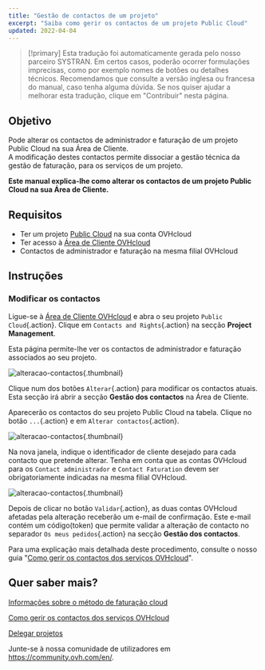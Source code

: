 ```yaml
---
title: "Gestão de contactos de um projeto"
excerpt: "Saiba como gerir os contactos de um projeto Public Cloud"
updated: 2022-04-04
---
```


> [!primary]
> Esta tradução foi automaticamente gerada pelo nosso parceiro SYSTRAN. Em certos casos, poderão ocorrer formulações imprecisas, como por exemplo nomes de botões ou detalhes técnicos. Recomendamos que consulte a versão inglesa ou francesa do manual, caso tenha alguma dúvida. Se nos quiser ajudar a melhorar esta tradução, clique em "Contribuir" nesta página.
>

## Objetivo

Pode alterar os contactos de administrador e faturação de um projeto Public Cloud na sua Área de Cliente.<br>
A modificação destes contactos permite dissociar a gestão técnica da gestão de faturação, para os serviços de um projeto.

**Este manual explica-lhe como alterar os contactos de um projeto Public Cloud na sua Área de Cliente.**

## Requisitos

- Ter um projeto [Public Cloud](https://www.ovhcloud.com/pt/public-cloud/) na sua conta OVHcloud
- Ter acesso à [Área de Cliente OVHcloud](/links/manager)
- Contactos de administrador e faturação na mesma filial OVHcloud

## Instruções

### Modificar os contactos

Ligue-se à [Área de Cliente OVHcloud](/links/manager) e abra o seu projeto `Public Cloud`{.action}. Clique em `Contacts and Rights`{.action} na secção **Project Management**.

Esta página permite-lhe ver os contactos de administrador e faturação associados ao seu projeto.

![alteracao-contactos](images/contact1.png){.thumbnail}

Clique num dos botões `Alterar`{.action} para modificar os contactos atuais. Esta secção irá abrir a secção **Gestão dos contactos** na Área de Cliente.

Aparecerão os contactos do seu projeto Public Cloud na tabela. Clique no botão `...`{.action} e em `Alterar contactos`{.action}.

![alteracao-contactos](images/contactchange.png){.thumbnail}

Na nova janela, indique o identificador de cliente desejado para cada contacto que pretende alterar. Tenha em conta que as contas OVHcloud para os `Contact administrador` e `Contact Faturation` devem ser obrigatoriamente indicadas na mesma filial OVHcloud.

![alteracao-contactos](images/contactchange1.png){.thumbnail}

Depois de clicar no botão `Validar`{.action}, as duas contas OVHcloud afetadas pela alteração receberão um e-mail de confirmação. Este e-mail contém um código(token) que permite validar a alteração de contacto no separador `Os meus pedidos`{.action} na secção **Gestão dos contactos**.

Para uma explicação mais detalhada deste procedimento, consulte o nosso guia "[Como gerir os contactos dos serviços OVHcloud](/pages/account_and_service_management/account_information/managing_contacts)".

## Quer saber mais?

[Informações sobre o método de faturação cloud](/pages/public_cloud/compute/analyze_billing)

[Como gerir os contactos dos serviços OVHcloud](/pages/account_and_service_management/account_information/managing_contacts)

[Delegar projetos](/pages/public_cloud/compute/delegate_projects)

Junte-se à nossa comunidade de utilizadores em <https://community.ovh.com/en/>.